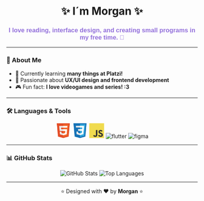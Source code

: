 <h1 align="center" class="italic-title">✨ I´m Morgan ✨</h1>
<h3 align="center" style="color:#9370db; font-family: 'Poppins', sans-serif;">I love reading, interface design, and creating small programs in my free time. 💜</h3>

---

### 🌱 About Me
- 🚀 Currently learning **many things at Platzi!**
- 🎨 Passionate about **UX/UI design and frontend development**
- 🎮 Fun fact: **I love videogames and series! :3**

---

### 🛠 Languages & Tools
<p align="center">
  <img src="https://raw.githubusercontent.com/devicons/devicon/master/icons/html5/html5-original.svg" alt="html5" width="40" height="40"/>
  <img src="https://raw.githubusercontent.com/devicons/devicon/master/icons/css3/css3-original.svg" alt="css3" width="40" height="40"/>
  <img src="https://raw.githubusercontent.com/devicons/devicon/master/icons/javascript/javascript-original.svg" alt="javascript" width="40" height="40"/>
  <img src="https://www.vectorlogo.zone/logos/flutterio/flutterio-icon.svg" alt="flutter" width="40" height="40"/>
  <img src="https://www.vectorlogo.zone/logos/figma/figma-icon.svg" alt="figma" width="40" height="40"/>
</p>

---

### 📊 GitHub Stats
<p align="center">
  <img src="https://github-readme-stats.vercel.app/api?username=morgand67&show_icons=true&theme=tokyonight" alt="GitHub Stats" width="45%"/>
  <img src="https://github-readme-stats.vercel.app/api/top-langs?username=morgand67&show_icons=true&locale=en&layout=compact&theme=tokyonight" alt="Top Languages" width="45%"/>
</p>

---

<p align="center">⭐️ Designed with ❤️ by <strong>Morgan</strong> ⭐️</p>
